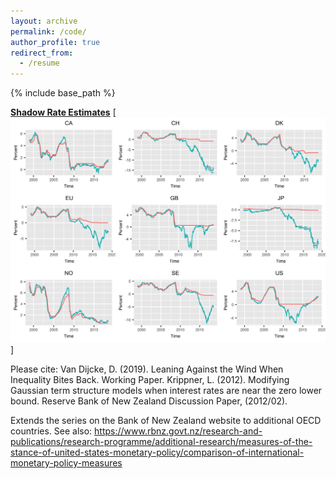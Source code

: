 ```yaml
---
layout: archive
permalink: /code/
author_profile: true
redirect_from:
  - /resume
---
```


{% include base_path %}

**[Shadow Rate Estimates](../files/SSR.csv)** 
[<img src="../images/shadowplot.jpg" alt="hi" class="inline"/>] <br/>

Please cite: 
Van Dijcke, D. (2019). Leaning Against the Wind When Inequality Bites Back. Working Paper. 
Krippner, L. (2012). Modifying Gaussian term structure models when interest rates are near the zero lower bound. Reserve Bank of New Zealand Discussion Paper, (2012/02).

Extends the series on the Bank of New Zealand website to additional OECD countries. 
See also: https://www.rbnz.govt.nz/research-and-publications/research-programme/additional-research/measures-of-the-stance-of-united-states-monetary-policy/comparison-of-international-monetary-policy-measures
